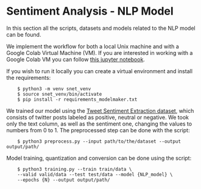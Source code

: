 # Sentiment Analysis - NLP Model

In this section all the scripts, datasets and models related to the NLP model can be found.

We implement the workflow for both a local Unix machine and with a Google Colab Virtual Machine (VM). If you are interested in working with a Google Colab VM you can follow [this jupyter notebook](https://github.com/enriquemondragon/sAIftyNet/blob/main/model/dataprep_train_test.ipynb).

If you wish to run it locally you can create a virtual environment and install the requirements:
```
    $ python3 -m venv snet_venv
    $ source snet_venv/bin/activate
    $ pip install -r requirements_modelmaker.txt

```
We trained our model using the [Tweet Sentiment Extraction dataset](https://www.kaggle.com/competitions/tweet-sentiment-extraction/data?select=test.csv), which consists of twitter posts labeled as positive, neutral or negative. We took only the text column, as well as the sentiment one, changing the values to numbers from 0 to 1.
The preprocessed step can be done with the script:
```
    $ python3 preprocess.py --input path/to/the/dataset --output output/path/

```

Model training, quantization and conversion can be done using the script:
```
    $ python3 training.py --train train/data \
    --valid valid/data --test test/data --model {NLP_model} \
    --epochs {N} --output output/path/ 

```
